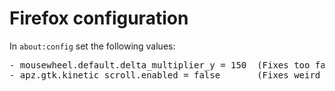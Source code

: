 # Firefox configuration

In `about:config` set the following values:

<pre>
- mousewheel.default.delta_multiplier_y = 150  (Fixes too fast scrolling with Trackpad)
- apz.gtk.kinetic_scroll.enabled = false       (Fixes weird Trackpad behavior)
</pre>
